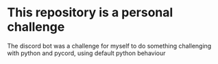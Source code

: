 # This repository is a personal challenge
The discord bot was a challenge for myself to do something challenging with python and pycord, using default python behaviour